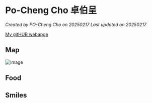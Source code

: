 
# Po-Cheng Cho 卓伯呈

*Created by PO-Cheng Cho on 20250217 Last updated on 20250217*

[My gitHUB webapge](https://github.com/Cho-Po-Cheng) 


## Map

![image](https://github.com/user-attachments/assets/d903c20a-7a90-46c4-b291-b48249a0bec3)


## Food


## Smiles
